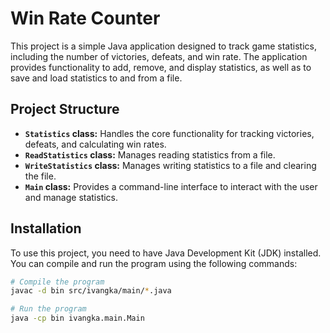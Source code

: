# Win Rate Counter

This project is a simple Java application designed to track game statistics, including the number of victories, defeats, and win rate. The application provides functionality to add, remove, and display statistics, as well as to save and load statistics to and from a file.

## Project Structure

- **`Statistics` class:** Handles the core functionality for tracking victories, defeats, and calculating win rates.
- **`ReadStatistics` class:** Manages reading statistics from a file.
- **`WriteStatistics` class:** Manages writing statistics to a file and clearing the file.
- **`Main` class:** Provides a command-line interface to interact with the user and manage statistics.

## Installation

To use this project, you need to have Java Development Kit (JDK) installed. You can compile and run the program using the following commands:

```bash
# Compile the program
javac -d bin src/ivangka/main/*.java

# Run the program
java -cp bin ivangka.main.Main
